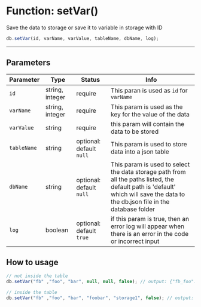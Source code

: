 # Function: setVar()

Save the data to storage or save it to variable in storage with ID

```js
db.setVar(id, varName, varValue, tableName, dbName, log);
```

---
## Parameters

| Parameter | Type | Status | Info | 
| --- | --- | --- | --- | 
| `id` | string, integer | require | This paran is used as `id` for `varName` |
| `varName` | string, integer | require | This param is used as the key for the value of the data |
| `varValue` | string | require | this param will contain the data to be stored |
| `tableName` | string | optional: default `null` | This param is used to store data into a json table |
| `dbName` | string | optional: default `null` | This param is used to select the data storage path from all the paths listed, the default path is 'default' which will save the data to the db.json file in the database folder |
| `log` | boolean | optional: default `true` | if this param is true, then an error log will appear when there is an error in the code or incorrect input |

## How to usage

```js
// not inside the table
db.setVar("fb" ,"foo", "bar", null, null, false); // output: {"fb_foo":"bar"}

// inside the table
db.setVar("fb" ,"foo", "bar", "foobar", "storage1", false); // output: {"foobar":{"fb_foo":"bar"}} - the data is saved in storage1 path, you can see the path at storage.md docs
```
